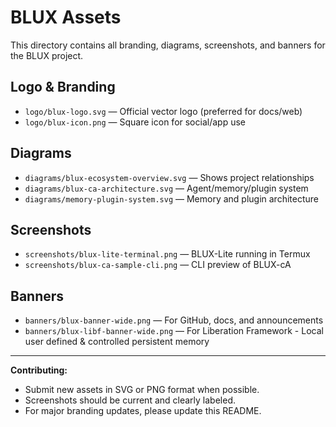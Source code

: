 # BLUX Assets

This directory contains all branding, diagrams, screenshots, and banners for the BLUX project.

## Logo & Branding
- `logo/blux-logo.svg` — Official vector logo (preferred for docs/web)
- `logo/blux-icon.png` — Square icon for social/app use

## Diagrams
- `diagrams/blux-ecosystem-overview.svg` — Shows project relationships
- `diagrams/blux-ca-architecture.svg` — Agent/memory/plugin system
- `diagrams/memory-plugin-system.svg` — Memory and plugin architecture

## Screenshots
- `screenshots/blux-lite-terminal.png` — BLUX-Lite running in Termux
- `screenshots/blux-ca-sample-cli.png` — CLI preview of BLUX-cA

## Banners
- `banners/blux-banner-wide.png` — For GitHub, docs, and announcements
- `banners/blux-libf-banner-wide.png` — For Liberation Framework - Local user defined & controlled persistent memory

---

**Contributing:**  
- Submit new assets in SVG or PNG format when possible.
- Screenshots should be current and clearly labeled.
- For major branding updates, please update this README.
